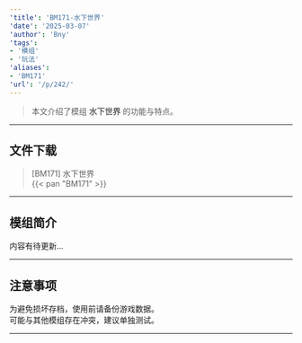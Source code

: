 ```yaml
---
'title': 'BM171-水下世界'
'date': '2025-03-07'
'author': 'Bny'
'tags':
- '模组'
- '玩法'
'aliases':
- 'BM171'
'url': '/p/242/'
---
```


> 本文介绍了模组 **水下世界** 的功能与特点。

---

## 文件下载

> [BM171] 水下世界  
{{< pan "BM171" >}}  

---

## 模组简介

>  
内容有待更新...  

---

## 注意事项

>  
为避免损坏存档，使用前请备份游戏数据。  
可能与其他模组存在冲突，建议单独测试。  

---

